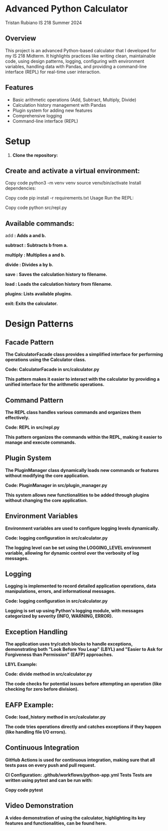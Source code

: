 # Advanced Python Calculator

Tristan Rubiano
IS 218 Summer 2024

## Overview

This project is an advanced Python-based calculator that I developed for my IS 218 Midterm. It highlights practices like writing clean, maintainable code, using design patterns, logging, configuring with environment variables, handling data with Pandas, and providing a command-line interface (REPL) for real-time user interaction.

## Features

- Basic arithmetic operations (Add, Subtract, Multiply, Divide)
- Calculation history management with Pandas
- Plugin system for adding new features
- Comprehensive logging
- Command-line interface (REPL)

# Setup

1. **Clone the repository:**


## Create and activate a virtual environment:

Copy code
python3 -m venv venv
source venv/bin/activate
Install dependencies:

Copy code
pip install -r requirements.txt
Usage
Run the REPL:

Copy code
python src/repl.py


## Available commands:

add <a> <b>: 
Adds a and b.

subtract <a> <b>: 
Subtracts b from a.

multiply <a> <b>: 
Multiplies a and b.

divide <a> <b>: 
Divides a by b.

save <filename>: 
Saves the calculation history to filename.

load <filename>: 
Loads the calculation history from filename.

plugins: Lists available plugins.

exit: Exits the calculator.

# Design Patterns

## Facade Pattern

The CalculatorFacade class provides a simplified interface for performing operations using the Calculator class.

Code: 
CalculatorFacade in src/calculator.py

This pattern makes it easier to interact with the calculator by providing a unified interface for the arithmetic operations.

## Command Pattern
The REPL class handles various commands and organizes them effectively.

Code: 
REPL in src/repl.py

This pattern organizes the commands within the REPL, making it easier to manage and execute commands.

## Plugin System
The PluginManager class dynamically loads new commands or features without modifying the core application.

Code: 
PluginManager in src/plugin_manager.py

This system allows new functionalities to be added through plugins without changing the core application.

## Environment Variables
Environment variables are used to configure logging levels dynamically.

Code: 
logging configuration in src/calculator.py

The logging level can be set using the LOGGING_LEVEL environment variable, allowing for dynamic control over the verbosity of log messages.

## Logging
Logging is implemented to record detailed application operations, data manipulations, errors, and informational messages.

Code: 
logging configuration in src/calculator.py

Logging is set up using Python's logging module, with messages categorized by severity (INFO, WARNING, ERROR).

## Exception Handling
The application uses try/catch blocks to handle exceptions, demonstrating both "Look Before You Leap" (LBYL) and "Easier to Ask for Forgiveness than Permission" (EAFP) approaches.

LBYL Example:

Code: 
divide method in src/calculator.py

The code checks for potential issues before attempting an operation (like checking for zero before division).

## EAFP Example:

Code: 
load_history method in src/calculator.py

The code tries operations directly and catches exceptions if they happen (like handling file I/O errors).

## Continuous Integration
GitHub Actions is used for continuous integration, making sure that all tests pass on every push and pull request.

CI Configuration: .github/workflows/python-app.yml
Tests
Tests are written using pytest and can be run with:

Copy code
pytest

## Video Demonstration
A video demonstration of using the calculator, highlighting its key features and functionalities, can be found here.

